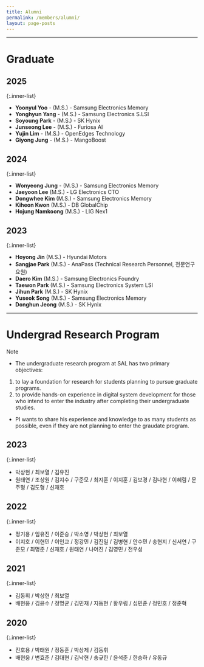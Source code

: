 ```yaml
---
title: Alumni
permalink: /members/alumni/
layout: page-posts
---
```


---
# Graduate

## 2025

  {:.inner-list}
  - **Yoonyul Yoo** - (M.S.) - Samsung Electronics Memory
  - **Yonghyun Yang** - (M.S.) - Samsung Electronics S.LSI
  - **Soyoung Park** - (M.S.) - SK Hynix
  - **Junseong Lee** - (M.S.) - Furiosa AI
  - **Yujin Lim** - (M.S.) - OpenEdges Technology
  - **Giyong Jung** - (M.S.) - MangoBoost 

## 2024

  {:.inner-list}
  - **Wonyeong Jung** - (M.S.) - Samsung Electronics Memory
  - **Jaeyoon Lee** (M.S.) - LG Electronics CTO
  - **Dongwhee Kim** (M.S.) - Samsung Electronics Memory
  - **Kiheon Kwon** (M.S.) - DB GlobalChip
  - **Hojung Namkoong** (M.S.) - LIG Nex1

## 2023

  {:.inner-list}
  - **Hoyong Jin** (M.S.) - Hyundai Motors
  - **Sangjae Park** (M.S.) - AnaPass (Technical Research Personnel, 전문연구요원)
  - **Daero Kim** (M.S.) - Samsung Electronics Foundry
  - **Taewon Park** (M.S.) - Samsung Electronics System LSI
  - **Jihun Park** (M.S.) - SK Hynix
  - **Yuseok Song** (M.S.) - Samsung Electronics Memory
  - **Donghun Jeong** (M.S.) - SK Hynix


---
# Undergrad Research Program

Note

- The undergraduate research program at SAL has two primary objectives:
1) to lay a foundation for research for students planning to pursue graduate programs.
2) to provide hands-on experience in digital system development for those who intend to enter the industry after completing their undergraduate studies.
- PI wants to share his experience and knowledge to as many students as possible, even if they are not planning to enter the graudate program.


## 2023

  {:.inner-list}
  - 박상현 / 최보열 / 김유진
  - 원태연 / 조상원 / 김지수 / 구준모 / 최지훈 / 이지훈 / 김보경 / 김나현 / 이혜림 / 문주형 / 김도형 / 신재호
  
## 2022

  {:.inner-list}
  - 정기용 / 임유진 / 이준승 / 박소영 / 박상현 / 최보열
  - 이지호 / 이현민 / 이인교 / 정강민 / 김진일 / 김병현 / 안수민 / 송현지 / 신서연 / 구준모 / 최명준 / 신재호 / 원태연 / 나어진 / 김영민 / 전우성


## 2021

  {:.inner-list}
  - 김동휘 / 박상현 / 최보열
  - 배현웅 / 김윤수 / 정명균 / 김민재 / 지동현 / 황우림 / 심민준 / 정민호 / 정준혁

## 2020

  {:.inner-list}
  - 진호용 / 박태원 / 정동훈 / 박상제 / 김동휘
  - 배현웅 / 변효준 / 김대현 / 김낙현 / 송규한 / 윤석준 / 한승하 / 유동규
